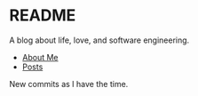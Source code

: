 # README
A blog about life, love, and software engineering.

* [About Me](https://github.com/mikeschap/README/blob/master/ABOUT.md)
* [Posts](https://github.com/mikeschap/README/blob/master/src)

New commits as I have the time.
